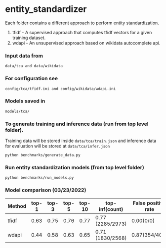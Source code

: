 # entity_standardizer
Each folder contains a different approach to perform entity standardization.

1. tfidf - A supervised approach that computes tfidf vectors for a given training dataset.
2. wdapi - An unsupervised approach based on wikidata autocomplete api.

### Input data from
 ``data/tca and data/wikidata``
 
### For configuration see 
 ``config/tca/tfidf.ini and config/wikidata/wdapi.ini``

### Models saved in 
  ``models/tca/``

### To generate training and inference data (run from top level folder). 
Training data will be stored inside ``data/tca/train.json`` and inference data for evaluation will 
be stored at ``data/tca/infer.json``

```
python benchmarks/generate_data.py
```

### Run entity standardization models (from top level folder)

```
python benchmarks/run_models.py
```

### Model comparison (03/23/2022)
<p><table> <thead> 
<tr><th>Method</th><th>top-1</th><th>top-3</th><th>top-5</th><th>top-10</th><th>top-inf(count)</th><th>False positive rate</th><th>Runtime (on cpu)</th></tr> 
</thead> <tbody> 
<tr><td>tfidf</td><td>0.63</td><td>0.75</td><td>0.76</td><td>0.77</td><td>0.77 (2285/2973)</td><td>0.00(0/0)</td><td>58.49s</td></tr> 
<tr><td>wdapi</td><td>0.44</td><td>0.58</td><td>0.63</td><td>0.65</td><td>0.71 (1830/2568)</td><td>0.87(354/405)</td><td>2483.35s</td></tr> 
</tbody> </table></p>
